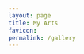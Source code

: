 ```yaml
---
layout: page
title: My Arts
favicon: 
permalink: /gallery
---
```

<div class="intro grid">
	<div class="col">
		<div class="figure"></div>
		<div class="meta">
			<div class="title"></div>
			<div class="summary"></div>
		</div>
	</div>
</div>
<div id="gallery">
	<div class="grid">
		<div class="col">
			<div class="post">
				<a href="">
					<div class="cover">
						<h2></h2>
						<div></div>
				</a>
			</div>
			<div class="post">
				<a href="">
					<div class="cover">
						<h2></h2>
						<div></div>
				</a>
			</div>
			<div class="post">
				<a href="">
					<div class="cover">
						<h2></h2>
						<div></div>
				</a>
			</div>
			<div class="post">
				<a href="">
					<div class="cover">
						<h2></h2>
						<div></div>
				</a>
			</div>
		</div>
		<div class="col">
			<div class="post">
				<a href="">
					<div class="cover">
						<h2></h2>
						<div></div>
				</a>
			</div>
			<div class="post">
				<a href="">
					<div class="cover">
						<h2></h2>
						<div></div>
				</a>
			</div>
			<div class="post">
				<a href="">
					<div class="cover">
						<h2></h2>
						<div></div>
				</a>
			</div>
			<div class="post">
				<a href="">
					<div class="cover">
						<h2></h2>
						<div></div>
				</a>
			</div>
		</div>
	</div>
</div>